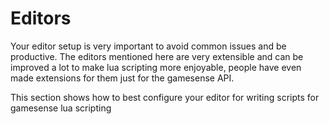 # Editors

Your editor setup is very important to avoid common issues and be productive. The editors mentioned here are very extensible and can be improved a lot to make lua scripting more enjoyable, people have even made extensions for them just for the gamesense API.

This section shows how to best configure your editor for writing scripts for gamesense lua scripting

